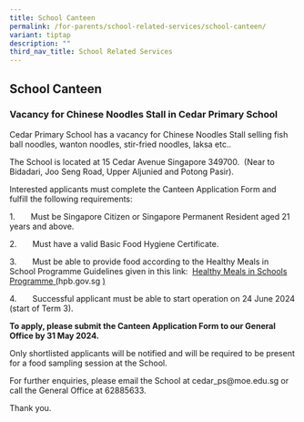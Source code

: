 ```yaml
---
title: School Canteen
permalink: /for-parents/school-related-services/school-canteen/
variant: tiptap
description: ""
third_nav_title: School Related Services
---
```

<h2>School Canteen</h2>
<h3><strong>Vacancy for Chinese Noodles Stall in Cedar Primary School</strong></h3>
<p>Cedar Primary School has a vacancy for Chinese Noodles Stall selling fish
ball noodles, wanton noodles, stir-fried noodles, laksa etc..</p>
<p>The School is located at 15 Cedar Avenue Singapore 349700.&nbsp; (Near
to Bidadari, Joo Seng Road, Upper Aljunied and Potong Pasir).</p>
<p>Interested applicants must complete the Canteen Application Form and fulfill
the following requirements:</p>
<p>1.&nbsp;&nbsp;&nbsp;&nbsp;&nbsp;&nbsp; Must be Singapore Citizen or Singapore
Permanent Resident aged 21 years and above.</p>
<p>2.&nbsp;&nbsp;&nbsp;&nbsp;&nbsp;&nbsp; Must have a valid Basic Food Hygiene
Certificate.</p>
<p>3.&nbsp;&nbsp;&nbsp;&nbsp;&nbsp;&nbsp; Must be able to provide food according
to the Healthy Meals in School Programme Guidelines given in this link:&nbsp;
<a href="https://www.hpb.gov.sg/schools/school-programmes/healthy-meals-in-schools-programme" rel="noopener noreferrer nofollow" target="_blank">Healthy Meals in Schools Programme (</a><a rel="noopener noreferrer nofollow" target="_blank">hpb.gov.sg</a> 
<a href="https://www.hpb.gov.sg/schools/school-programmes/healthy-meals-in-schools-programme" rel="noopener noreferrer nofollow" target="_blank">)</a>
</p>
<p>4.&nbsp;&nbsp;&nbsp;&nbsp;&nbsp;&nbsp; Successful applicant must be able
to start operation on 24 June 2024 (start of Term 3).</p>
<p><strong>To apply, please submit the Canteen Application Form to our General Office by 31 May 2024.&nbsp;</strong>
</p>
<p>Only shortlisted applicants will be notified and will be required to be
present for a food sampling session at the School.</p>
<p>For further enquiries, please email the School at <a rel="noopener noreferrer nofollow" target="_blank">cedar_ps@moe.edu.sg</a> or
call the General Office at 62885633.</p>
<p>Thank you.</p>